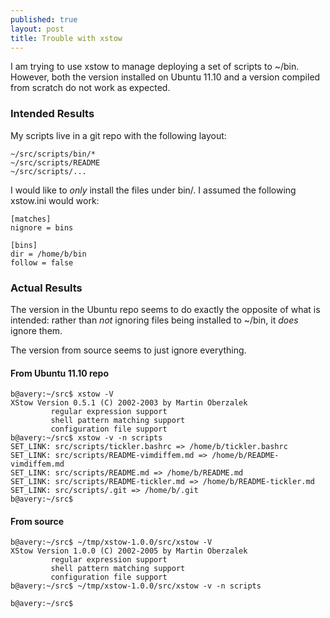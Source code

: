 ```yaml
---
published: true
layout: post
title: Trouble with xstow
---
```


I am trying to use xstow to manage deploying a set of scripts to ~/bin. However,
both the version installed on Ubuntu 11.10 and a version compiled from scratch
do not work as expected.

### Intended Results


My scripts live in a git repo with the following layout:

    ~/src/scripts/bin/*
    ~/src/scripts/README
    ~/src/scripts/...

I would like to *only* install the files under bin/. I assumed the following
xstow.ini would work:

    [matches]
    nignore = bins

    [bins]
    dir = /home/b/bin
    follow = false

### Actual Results

The version in the Ubuntu repo seems to do exactly the opposite of what is
intended: rather than *not* ignoring files being installed to ~/bin, it *does*
ignore them.

The version from source seems to just ignore everything.

#### From Ubuntu 11.10 repo

    b@avery:~/src$ xstow -V
    XStow Version 0.5.1 (C) 2002-2003 by Martin Oberzalek
             regular expression support
             shell pattern matching support
             configuration file support
    b@avery:~/src$ xstow -v -n scripts
    SET_LINK: src/scripts/tickler.bashrc => /home/b/tickler.bashrc
    SET_LINK: src/scripts/README-vimdiffem.md => /home/b/README-vimdiffem.md
    SET_LINK: src/scripts/README.md => /home/b/README.md
    SET_LINK: src/scripts/README-tickler.md => /home/b/README-tickler.md
    SET_LINK: src/scripts/.git => /home/b/.git
    b@avery:~/src$ 

#### From source

    b@avery:~/src$ ~/tmp/xstow-1.0.0/src/xstow -V
    XStow Version 1.0.0 (C) 2002-2005 by Martin Oberzalek
             regular expression support
             shell pattern matching support
             configuration file support
    b@avery:~/src$ ~/tmp/xstow-1.0.0/src/xstow -v -n scripts

    b@avery:~/src$ 
